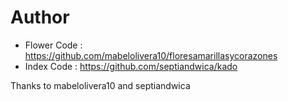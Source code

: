 # Author
- Flower Code : https://github.com/mabelolivera10/floresamarillasycorazones
- Index Code : https://github.com/septiandwica/kado

Thanks to mabelolivera10 and septiandwica

